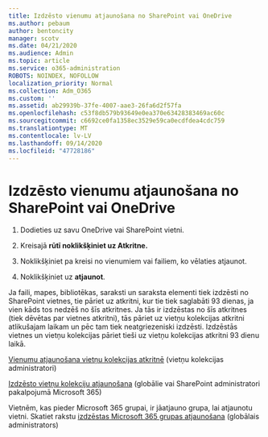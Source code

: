 ```yaml
---
title: Izdzēsto vienumu atjaunošana no SharePoint vai OneDrive
ms.author: pebaum
author: bentoncity
manager: scotv
ms.date: 04/21/2020
ms.audience: Admin
ms.topic: article
ms.service: o365-administration
ROBOTS: NOINDEX, NOFOLLOW
localization_priority: Normal
ms.collection: Adm_O365
ms.custom: ''
ms.assetid: ab29939b-37fe-4007-aae3-26fa6d2f57fa
ms.openlocfilehash: c53f8db579b93649e0ea370e63428383469ac60c
ms.sourcegitcommit: c6692ce0fa1358ec3529e59ca0ecdfdea4cdc759
ms.translationtype: MT
ms.contentlocale: lv-LV
ms.lasthandoff: 09/14/2020
ms.locfileid: "47728186"
---
```

# <a name="restore-deleted-items-from-sharepoint-or-onedrive"></a>Izdzēsto vienumu atjaunošana no SharePoint vai OneDrive

1. Dodieties uz savu OneDrive vai SharePoint vietni.
    
2. Kreisajā **rūtī noklikšķiniet uz Atkritne.** 
    
3. Noklikšķiniet pa kreisi no vienumiem vai failiem, ko vēlaties atjaunot.
    
4. Noklikšķiniet uz **atjaunot**. 
    
Ja faili, mapes, bibliotēkas, saraksti un saraksta elementi tiek izdzēsti no SharePoint vietnes, tie pāriet uz atkritni, kur tie tiek saglabāti 93 dienas, ja vien kāds tos nedzēš no šīs atkritnes. Ja tās ir izdzēstas no šīs atkritnes (tiek dēvētas par vietnes atkritni), tās pāriet uz vietņu kolekcijas atkritni atlikušajam laikam un pēc tam tiek neatgriezeniski izdzēsti. Izdzēstās vietnes un vietņu kolekcijas pāriet tieši uz vietņu kolekcijas atkritni 93 dienu laikā.
  
[Vienumu atjaunošana vietņu kolekcijas atkritnē](https://go.microsoft.com/fwlink/?linkid=867800) (vietņu kolekcijas administratori) 
  
[Izdzēsto vietņu kolekciju atjaunošana](https://go.microsoft.com/fwlink/?linkid=867660) (globālie vai SharePoint administratori pakalpojumā Microsoft 365) 
  
Vietnēm, kas pieder Microsoft 365 grupai, ir jāatjauno grupa, lai atjaunotu vietni. Skatiet rakstu [izdzēstas Microsoft 365 grupas atjaunošana](https://go.microsoft.com/fwlink/?linkid=867802) (globālais administrators) 
  

